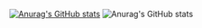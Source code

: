 [![Anurag's GitHub stats](https://github-readme-stats.vercel.app/api?username=ameyagurjar)](https://github.com/anuraghazra/github-readme-stats)
![Anurag's GitHub stats](https://github-readme-stats.vercel.app/api?username=ameyagurjar&show=reviews)
